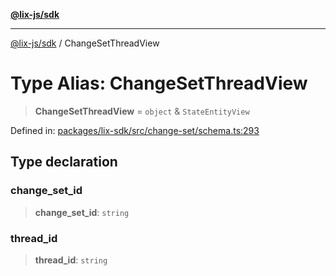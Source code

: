 [**@lix-js/sdk**](../README.md)

***

[@lix-js/sdk](../README.md) / ChangeSetThreadView

# Type Alias: ChangeSetThreadView

> **ChangeSetThreadView** = `object` & `StateEntityView`

Defined in: [packages/lix-sdk/src/change-set/schema.ts:293](https://github.com/opral/monorepo/blob/0501d8fe7eed9db1f8058e8d1d58b1d613ceaf43/packages/lix-sdk/src/change-set/schema.ts#L293)

## Type declaration

### change\_set\_id

> **change\_set\_id**: `string`

### thread\_id

> **thread\_id**: `string`
